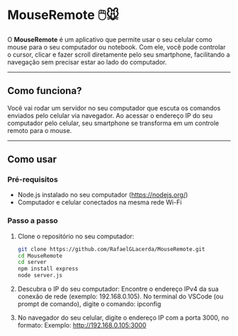 # MouseRemote 🖱️🐭

O **MouseRemote** é um aplicativo que permite usar o seu celular como mouse para o seu computador ou notebook. Com ele, você pode controlar o cursor, clicar e fazer scroll diretamente pelo seu smartphone, facilitando a navegação sem precisar estar ao lado do computador.

---

## Como funciona?

Você vai rodar um servidor no seu computador que escuta os comandos enviados pelo celular via navegador. Ao acessar o endereço IP do seu computador pelo celular, seu smartphone se transforma em um controle remoto para o mouse.

---

## Como usar

### Pré-requisitos

- Node.js instalado no seu computador (https://nodejs.org/)
- Computador e celular conectados na mesma rede Wi-Fi

### Passo a passo

1. Clone o repositório no seu computador:

   ```bash
   git clone https://github.com/RafaelGLacerda/MouseRemote.git
   cd MouseRemote
   cd server
   npm install express
   node server.js

2. Descubra o IP do seu computador:
Encontre o endereço IPv4 da sua conexão de rede (exemplo: 192.168.0.105).
No terminal do VSCode (ou prompt de comando), digite o comando:
ipconfig


3. No navegador do seu celular, digite o endereço IP com a porta 3000, no formato:
Exemplo: http://192.168.0.105:3000


